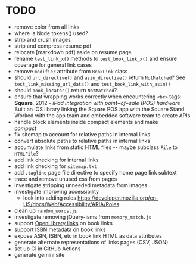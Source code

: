 # TODO

- remove color from all links
- where is Node.tokens() used?
- strip and crush images
- strip and compress resume pdf
- relocate [markdown pdf] aside on resume page
- rename `test_link_x()` methods to `test_book_link_x()` and ensure coverage for general link cases
- remove `modifier` attribute from `BookLink` class
- should `url_directive()` and `asin_directive()` return `NotMatched`?  See `test_link_missing_url_data()` and `test_book_link_with_asin()`
- should `book_locator()` return `NotMatched`?
- ensure that wrapping works correctly when encountering `<br>` tags:
                    <strong>Square</strong>, 2012 - <em>iPad integration with
                    point−of−sale (POS) hardware</em><br>
                     Built an iOS library
                    linking the Square POS app with the Square Stand.  Worked
                    with the app team and embedded software team to create APIs
- handle block elements inside compact elements and make <address> compact
- fix sitemap to account for relative paths in internal links
- convert absolute paths to relative paths in internal links
- accumulate links from static HTML files -- maybe subclass `File` to `HTMLFile`?
- add link checking for internal links
- add link checking for `sitemap.txt`
- add `.tagline` page file directive to specify home page link subtext
- trace and remove unused css from pages
- investigate stripping unneeded metadata from images
- investigate improving accessibility
  - look into adding roles https://developer.mozilla.org/en-US/docs/Web/Accessibility/ARIA/Roles
- clean up `random_words.js`
- investigate removing jQuery-isms from `memory_match.js`
- support [OpenLibrary links](https://openlibrary.org/dev/docs/api/books) on book links
- support ISBN metadata on book links
- expose ASIN, ISBN, etc in book link HTML as data attributes
- generate alternate representations of links pages (CSV, JSON)
- set up CI in GitHub Actions
- generate gemini site
